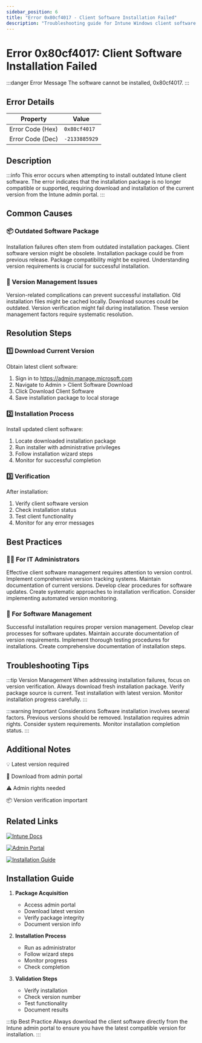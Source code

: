 ```yaml
---
sidebar_position: 6
title: "Error 0x80cf4017 - Client Software Installation Failed"
description: "Troubleshooting guide for Intune Windows client software installation error 0x80cf4017"
---
```


# Error 0x80cf4017: Client Software Installation Failed

:::danger Error Message
The software cannot be installed, 0x80cf4017.
:::

## Error Details

<div class="error-details">

| Property | Value |
|----------|-------|
| Error Code (Hex) | `0x80cf4017` |
| Error Code (Dec) | `-2133885929` |

</div>

## Description

:::info
This error occurs when attempting to install outdated Intune client software. The error indicates that the installation package is no longer compatible or supported, requiring download and installation of the current version from the Intune admin portal.
:::

## Common Causes

<div class="card-container">
<div class="cause-card">

### 📦 Outdated Software Package
Installation failures often stem from outdated installation packages. Client software version might be obsolete. Installation package could be from previous release. Package compatibility might be expired. Understanding version requirements is crucial for successful installation.

</div>
<div class="cause-card">

### 🔄 Version Management Issues
Version-related complications can prevent successful installation. Old installation files might be cached locally. Download sources could be outdated. Version verification might fail during installation. These version management factors require systematic resolution.

</div>
</div>

## Resolution Steps

<div class="steps-container">

### 1️⃣ Download Current Version
Obtain latest client software:
1. Sign in to https://admin.manage.microsoft.com
2. Navigate to Admin > Client Software Download
3. Click Download Client Software
4. Save installation package to local storage

### 2️⃣ Installation Process
Install updated client software:
1. Locate downloaded installation package
2. Run installer with administrative privileges
3. Follow installation wizard steps
4. Monitor for successful completion

### 3️⃣ Verification
After installation:
1. Verify client software version
2. Check installation status
3. Test client functionality
4. Monitor for any error messages

</div>

## Best Practices

<div class="card-container">
<div class="practice-card">

### 👨‍💻 For IT Administrators
Effective client software management requires attention to version control. Implement comprehensive version tracking systems. Maintain documentation of current versions. Develop clear procedures for software updates. Create systematic approaches to installation verification. Consider implementing automated version monitoring.

</div>
<div class="practice-card">

### 🔄 For Software Management
Successful installation requires proper version management. Develop clear processes for software updates. Maintain accurate documentation of version requirements. Implement thorough testing procedures for installations. Create comprehensive documentation of installation steps.

</div>
</div>

## Troubleshooting Tips

:::tip Version Management
When addressing installation failures, focus on version verification. Always download fresh installation package. Verify package source is current. Test installation with latest version. Monitor installation progress carefully.
:::

:::warning Important Considerations
Software installation involves several factors. Previous versions should be removed. Installation requires admin rights. Consider system requirements. Monitor installation completion status.
:::

## Additional Notes

<div class="notes-container">

💡 Latest version required

🔄 Download from admin portal

⚠️ Admin rights needed

📦 Version verification important

</div>

## Related Links

<div class="links-container">

[![Intune Docs](https://img.shields.io/badge/Intune-Client_Software-0078D4?style=for-the-badge&logo=microsoft)](https://docs.microsoft.com/en-us/mem/intune/fundamentals/intune-legacy-pc-client)

[![Admin Portal](https://img.shields.io/badge/Intune-Admin_Portal-black?style=for-the-badge&logo=microsoft)](https://admin.manage.microsoft.com)

[![Installation Guide](https://img.shields.io/badge/Intune-Installation_Guide-blue?style=for-the-badge&logo=microsoft)](https://docs.microsoft.com/en-us/mem/intune/fundamentals/deployment-guide)

</div>

## Installation Guide

1. **Package Acquisition**
   - Access admin portal
   - Download latest version
   - Verify package integrity
   - Document version info

2. **Installation Process**
   - Run as administrator
   - Follow wizard steps
   - Monitor progress
   - Check completion

3. **Validation Steps**
   - Verify installation
   - Check version number
   - Test functionality
   - Document results

:::tip Best Practice
Always download the client software directly from the Intune admin portal to ensure you have the latest compatible version for installation.
::: 